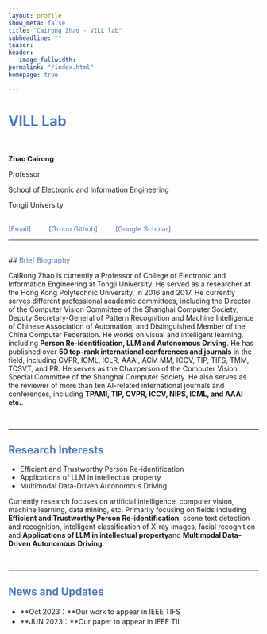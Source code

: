 ```yaml
---
layout: profile
show_meta: false
title: "Cairong Zhao - VILL lab"
subheadline: ""
teaser: 
header:
   image_fullwidth: 
permalink: "/index.html"
homepage: true

---
```


# <span style="color:#527bbd;">VILL Lab </span>
<br>


**Zhao Cairong**

Professor

School of Electronic and Information Engineering

Tongji University

<br>

<span style="color:#527bbd;border-bottom: 1px solid transparent;">
 <a href="mailto:zhaocairong@tongji.edu.cn" style="color: #527bbd; text-decoration: none; border-bottom: 1px solid #transparent;">[Email]</a>
</span>&emsp;&emsp;
<span style="color:#527bbd;border-bottom: 1px solid transparent;">
 <a href="https://github.com/Vill-Lab" style="color: #527bbd; text-decoration: none; border-bottom: 1px solid #transparent;">[Group Github]</a>
</span>&emsp;&emsp;
<span style="color: blue; text-decoration: none; border-bottom: 1px solid transparent;">
 <a href="https://scholar.google.com.hk/citations?user=z-XzWZcAAAAJ&hl=zh-CN" style="color: #527bbd; text-decoration: none; border-bottom: 1px solid #transparent;">[Google Scholar]</a>
</span>

---
<br>
## <span style="color:#527bbd;">Brief Biography</span>

<!-- Cairong Zhao Served as a researcher at the Hong Kong Polytechnic University, in 2016 and 2017.
He is currently a Professor at School of Electronic and Information Engineering, **Tongji University**.
Professor Zhao currently holds various important positions, including the Director of the Computer Vision Committee of the Shanghai Computer Society, Deputy Secretary-General of Pattern Recognition and Machine Intelligence of Chinese Association of Automation,  Distinguished Member of the China Computer Federation, and Senior Member of China Society of Image and Graphics. His research interests include computer vision and pattern recognition. Professor Zhao serves as a Guest Editor for IEEE Transactions on Multimedia (TMM) and holds the position of Associate Editor for IET IP.
He has published **more than 50 scientific papers in CVPR/ICLR/ICML/AAAI/ACM MM/ICCV,etc**, and served as a reviewer for journals and conferences including **TPAMI/TMM/TCSVT/TNNLS/TYCB/CVPR/ICCV/ECCV/AAAI, etc.** -->
CaiRong Zhao  is currently a Professor of College of Electronic and Information Engineering at Tongji University. He served as a researcher at the Hong Kong Polytechnic University, in 2016 and 2017. He currently serves different professional academic committees, including the Director of the Computer Vision Committee of the Shanghai Computer Society, Deputy Secretary-General of Pattern Recognition and Machine Intelligence of Chinese Association of Automation, and Distinguished Member of the China Computer Federation. He works on visual and intelligent learning, including **Person Re-identification, LLM and Autonomous Driving**. He has published over **50 top-rank international conferences and journals** in the field, including CVPR, ICML, ICLR, AAAI, ACM MM, ICCV, TIP, TIFS, TMM, TCSVT, and PR. He serves as the Chairperson of the Computer Vision Special Committee of the Shanghai Computer Society. He also serves as the reviewer of more than ten AI-related international journals and conferences, including **TPAMI, TIP, CVPR, ICCV, NIPS, ICML, and AAAI etc.**. 

<br>

---

## <span style="color:#527bbd;">Research Interests </span>

- Efficient and Trustworthy Person Re-identification
- Applications of LLM in intellectual property
- Multimodal Data-Driven Autonomous Driving
 

Currently research focuses on artificial intelligence, computer vision, machine learning, data mining, etc. Primarily focusing on fields including **Efficient and Trustworthy Person Re-identification**, scene text detection and recognition, intelligent classification of X-ray images, facial recognition and **Applications of LLM in intellectual property**and **Multimodal Data-Driven Autonomous Driving**.

<br>

---

## <span style="color:#527bbd;"> News and Updates </span>

- **Oct 2023：**Our work to appear in IEEE TIFS
- **JUN 2023：**Our paper to appear in IEEE TII 

<br>
